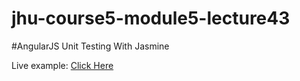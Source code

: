 # jhu-course5-module5-lecture43
#AngularJS Unit Testing With Jasmine

Live example: [Click Here](https://lpm0073.github.io/jhu-course5-module5-lecture43)
